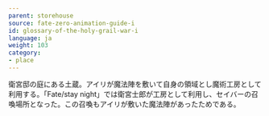 ```yaml
---
parent: storehouse
source: fate-zero-animation-guide-i
id: glossary-of-the-holy-grail-war-i
language: ja
weight: 103
category:
- place
---
```


衛宮邸の庭にある土蔵。アイリが魔法陣を敷いて自身の領域とし魔術工房として利用する。「Fate/stay night」では衛宮士郎が工房として利用し、セイバーの召喚場所となった。この召喚もアイリが敷いた魔法陣があったためである。
